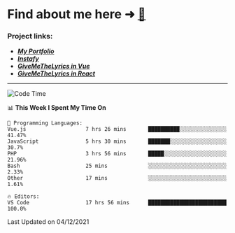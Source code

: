 # Find about me here ➜ [🧑](https://pauabella.dev)

### Project links:
- ***[My Portfolio](https://pauabella.dev)***
- ***[Instafy](https://instafy.me)***
- ***[GiveMeTheLyrics in Vue](https://lyrics.pauabella.dev)***
- ***[GiveMeTheLyrics in React](https://pauabella.dev/GiveMeTheLyrics)***

---
<!--START_SECTION:waka-->
![Code Time](http://img.shields.io/badge/Code%20Time-716%20hrs%2055%20mins-blue)

📊 **This Week I Spent My Time On** 

```text
💬 Programming Languages: 
Vue.js                   7 hrs 26 mins       ██████████░░░░░░░░░░░░░░░   41.47% 
JavaScript               5 hrs 30 mins       ███████░░░░░░░░░░░░░░░░░░   30.7% 
PHP                      3 hrs 56 mins       █████░░░░░░░░░░░░░░░░░░░░   21.96% 
Bash                     25 mins             ░░░░░░░░░░░░░░░░░░░░░░░░░   2.33% 
Other                    17 mins             ░░░░░░░░░░░░░░░░░░░░░░░░░   1.61%

🔥 Editors: 
VS Code                  17 hrs 56 mins      █████████████████████████   100.0%

```


 Last Updated on 04/12/2021
<!--END_SECTION:waka-->
